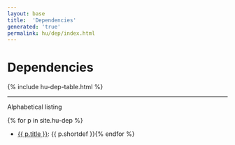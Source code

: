 ```yaml
---
layout: base
title:  'Dependencies'
generated: 'true'
permalink: hu/dep/index.html
---
```


# Dependencies

{% include hu-dep-table.html %}

----------

Alphabetical listing

{% for p in site.hu-dep %}
* [{{ p.title }}](): {{ p.shortdef }}{% endfor %}

